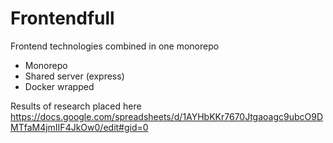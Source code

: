 # Frontendfull

Frontend technologies combined in one monorepo

- Monorepo
- Shared server (express)
- Docker wrapped

Results of research placed here
https://docs.google.com/spreadsheets/d/1AYHbKKr7670Jtgaoagc9ubcO9DMTfaM4jmIIF4JkOw0/edit#gid=0


